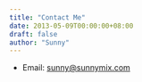 ```yaml
---
title: "Contact Me"
date: 2013-05-09T00:00:00+08:00
draft: false
author: "Sunny"
---
```


- Email: sunny@sunnymix.com


